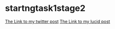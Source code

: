 # startngtask1stage2
[The Link to my twitter post](https://twitter.com/da_aef/status/1166853597843415040)
[The Link to my lucid post](https://lucid.blog/daaef/post/my-second-task-and-second-post-7eb)
